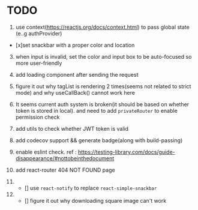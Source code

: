 # TODO

1. use context(https://reactjs.org/docs/context.html) to pass
global state (e..g authProvider)

- [x]set snackbar with a proper color and location

3. when input is invalid, set the color and input box to be auto-focused so 
more user-friendly

4. add loading component after sending the request

5. figure it out why tagList is rendering 2 times(seems not related to strict mode) and
why useCallBack() cannot work here

6. It seems current auth system is broken(it should be based on whether token
is stored in local). and need to add `privateRouter` to enable permission check

7. add utils to check whether JWT token is valid

8. add codecov support && generate badge(along with build-passing)

9. enable eslint check. ref : https://testing-library.com/docs/guide-disappearance/#nottobeinthedocument

10. add react-router 404 NOT FOUND page

11. - [] use `react-notify` to replace `react-simple-snackbar`

12. - [] figure it out why downloading square image can't work 

